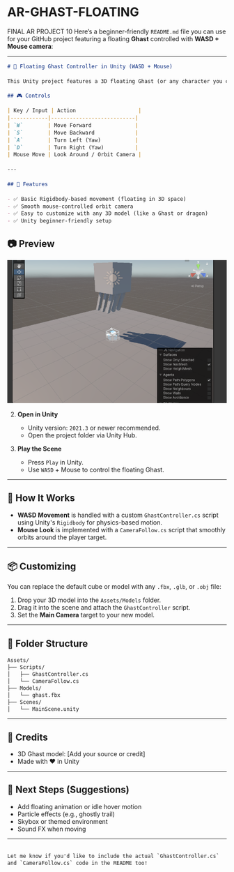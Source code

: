 # AR-GHAST-FLOATING
FINAL AR PROJECT 10
Here’s a beginner-friendly `README.md` file you can use for your GitHub project featuring a floating **Ghast** controlled with **WASD + Mouse camera**:

---

```markdown
# 👻 Floating Ghast Controller in Unity (WASD + Mouse)

This Unity project features a 3D floating Ghast (or any character you choose), fully controlled using **WASD keys** and **mouse movement**. Perfect for beginner game devs learning character movement and camera controls.

## 🎮 Controls

| Key / Input | Action                    |
|------------|---------------------------|
| `W`        | Move Forward              |
| `S`        | Move Backward             |
| `A`        | Turn Left (Yaw)           |
| `D`        | Turn Right (Yaw)          |
| Mouse Move | Look Around / Orbit Camera |

---

## 🧱 Features

- ✅ Basic Rigidbody-based movement (floating in 3D space)
- ✅ Smooth mouse-controlled orbit camera
- ✅ Easy to customize with any 3D model (like a Ghast or dragon)
- ✅ Unity beginner-friendly setup

   ```
## 📷 Preview

![Floating Ghast Screenshot](https://github.com/SakshamAzad9/AR-GHAST-FLOATING/blob/main/Screenshot%202025-04-22%20230533.png?raw=true)


2. **Open in Unity**
   - Unity version: `2021.3` or newer recommended.
   - Open the project folder via Unity Hub.

3. **Play the Scene**
   - Press `Play` in Unity.
   - Use `WASD` + Mouse to control the floating Ghast.

---

## 🧠 How It Works

- **WASD Movement** is handled with a custom `GhastController.cs` script using Unity's `Rigidbody` for physics-based motion.
- **Mouse Look** is implemented with a `CameraFollow.cs` script that smoothly orbits around the player target.

---

## 📦 Customizing

You can replace the default cube or model with any `.fbx`, `.glb`, or `.obj` file:

1. Drop your 3D model into the `Assets/Models` folder.
2. Drag it into the scene and attach the `GhastController` script.
3. Set the **Main Camera** target to your new model.

---

## 📁 Folder Structure

```
Assets/
├── Scripts/
│   ├── GhastController.cs
│   └── CameraFollow.cs
├── Models/
│   └── ghast.fbx
├── Scenes/
│   └── MainScene.unity
```

---

## 🙌 Credits

- 3D Ghast model: [Add your source or credit]
- Made with ❤️ in Unity

---

## 🚀 Next Steps (Suggestions)

- Add floating animation or idle hover motion
- Particle effects (e.g., ghostly trail)
- Skybox or themed environment
- Sound FX when moving

---

```

Let me know if you'd like to include the actual `GhastController.cs` and `CameraFollow.cs` code in the README too!
